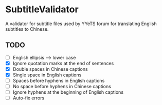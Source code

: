 SubtitleValidator
=================

A validator for subtitle files used by YYeTS forum for translating English subtitles to Chinese.

TODO
----

- [ ] English ellipsis --> lower case
- [x] Ignore quotation marks at the end of sentences
- [x] Double spaces in Chinese captions
- [x] Single space in English captions
- [ ] Spaces before hyphens in English captions
- [ ] No space before hyphens in Chinese captions
- [ ] Ignore hyphens at the beginning of English captions
- [ ] Auto-fix errors
